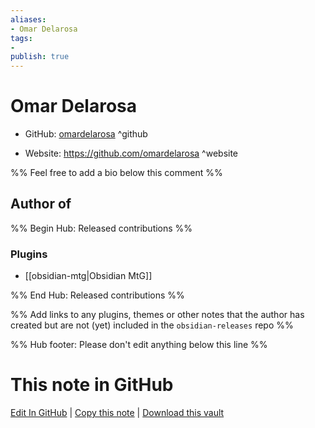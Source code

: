 ```yaml
---
aliases:
- Omar Delarosa
tags:
- 
publish: true
---
```


# Omar Delarosa

- GitHub: [omardelarosa](https://github.com/omardelarosa/) ^github
<!-- - Discord: `@` ^discord-->
- Website: <https://github.com/omardelarosa> ^website
<!-- - [[Publish sites|Publish site]]: <https://> ^publish-->

%% Feel free to add a bio below this comment %%


## Author of

%% Begin Hub: Released contributions %%
### Plugins
- [[obsidian-mtg|Obsidian MtG]]

%% End Hub: Released contributions %%

%% Add links to any plugins, themes or other notes that the author has created but are not (yet) included in the `obsidian-releases` repo %%

<!--
### Unlisted plugins
-->

<!--
### Others
-->

<!--
## Sponsor this author
-->

<!-- - [[GitHub sponsors]]: [Sponsor @omardelarosa on GitHub Sponsors](https://github.com/sponsors/omardelarosa) ^github-sponsor-->
<!-- - [[Buy me a coffee]]: <https://> ^buy-me-a-coffee-->
<!-- - [[PayPal]]: <https://> ^paypal-->
<!-- - [[Patreon]]: <https://> ^patreon-->

<!--
## Follow this author
-->

<!-- - [[YouTube Channels|On YouTube]]: <https://> ^youtube-->
<!-- - Twitter: <https://> ^twitter-->
<!-- - ... -->

%% Hub footer: Please don't edit anything below this line %%

# This note in GitHub

<span class="git-footer">[Edit In GitHub](https://github.dev/obsidian-community/obsidian-hub/blob/main/01%20-%20Community/People/omardelarosa.md "git-hub-edit-note") | [Copy this note](https://raw.githubusercontent.com/obsidian-community/obsidian-hub/main/01%20-%20Community/People/omardelarosa.md "git-hub-copy-note") | [Download this vault](https://github.com/obsidian-community/obsidian-hub/archive/refs/heads/main.zip "git-hub-download-vault") </span>

